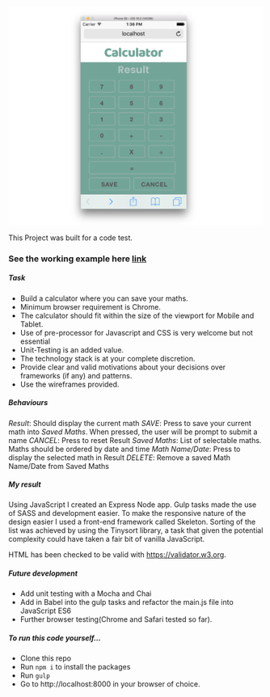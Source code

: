 ![calculator](./calc.png)

This Project was built for a code test.

### See the working example here [link](http:)

##### Task
- Build a calculator where you can save your maths.
- Minimum browser requirement is Chrome.
- The calculator should fit within the size of the viewport for Mobile and Tablet.
- Use of pre-processor for Javascript and CSS is very welcome but not essential
- Unit-Testing is an added value.
- The technology stack is at your complete discretion.
- Provide clear and valid motivations about your decisions over frameworks (if any) and patterns.
- Use the wireframes provided.

##### Behaviours
*Result*: Should display the current math
*SAVE*: Press to save your current math into *Saved Maths*. When pressed, the user will be
prompt to submit a name
*CANCEL*: Press to reset Result
*Saved Maths*: List of selectable maths. Maths should be ordered by date and time
*Math Name/Date*: Press to display the selected math in Result
*DELETE*: Remove a saved Math Name/Date from Saved Maths

##### My result
Using JavaScript I created an Express Node app. Gulp tasks made the use of SASS and development easier. To make the responsive nature of the design easier I used a front-end framework called Skeleton. Sorting of the list was achieved by using the Tinysort library, a task that given the potential complexity could have taken a fair bit of vanilla JavaScript.

HTML has been checked to be valid with https://validator.w3.org.

##### Future development
- Add unit testing with a Mocha and Chai
- Add in Babel into the gulp tasks and refactor the main.js file into JavaScript ES6
- Further browser testing(Chrome and Safari tested so far).

##### To run this code yourself...
- Clone this repo
- Run `npm i` to install the packages
- Run `gulp`
- Go to http://localhost:8000 in your browser of choice.